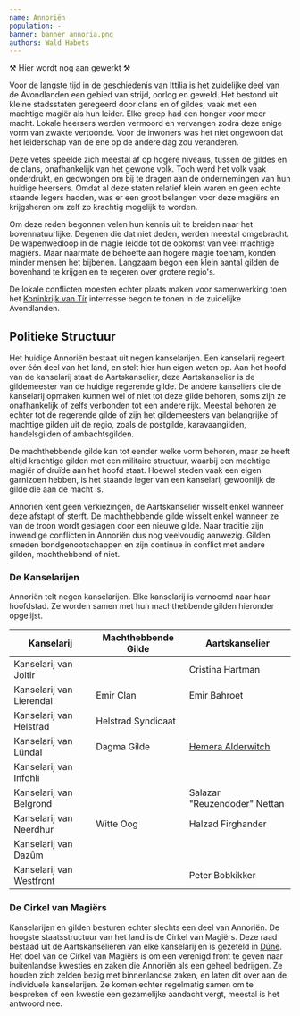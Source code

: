 ```yaml
---
name: Annoriën
population: -
banner: banner_annoria.png
authors: Wald Habets
---
```


⚒ Hier wordt nog aan gewerkt ⚒

Voor de langste tijd in de geschiedenis van Ittilia is het zuidelijke deel van de Avondlanden een gebied van strijd, oorlog en geweld. Het bestond uit kleine stadsstaten geregeerd door clans en of gildes, vaak met een machtige magiër als hun leider. Elke groep had een honger voor meer macht. Lokale heersers werden vermoord en vervangen zodra deze enige vorm van zwakte vertoonde. Voor de inwoners was het niet ongewoon dat het leiderschap van de ene op de andere dag zou veranderen.
				
Deze vetes speelde zich meestal af op hogere niveaus, tussen de gildes en de clans, onafhankelijk van het gewone volk. Toch werd het volk vaak onderdrukt, en gedwongen om bij te dragen aan de ondernemingen van hun huidige heersers. Omdat al deze staten relatief klein waren en geen echte staande legers hadden, was er een groot belangen voor deze magiërs en krijgsheren om zelf zo krachtig mogelijk te worden.

Om deze reden begonnen velen hun kennis uit te breiden naar het bovennatuurlijke. Degenen die dat niet deden, werden meestal omgebracht. De wapenwedloop in de magie leidde tot de opkomst van veel machtige magiërs. Maar naarmate de behoefte aan hogere magie toenam, konden minder mensen het bijbenen. Langzaam begon een klein aantal gilden de bovenhand te krijgen en te regeren over grotere regio's. 

De lokale conflicten moesten echter plaats maken voor samenwerking toen het [Koninkrijk van Tír](/wiki/geopolitics/koninkrijk-van-tir) interresse begon te tonen in de zuidelijke Avondlanden. 


## Politieke Structuur

Het huidige Annoriën bestaat uit negen kanselarijen. Een kanselarij regeert over één deel van het land, en stelt hier hun eigen weten op. Aan het hoofd van de kanselarij staat de Aartskanselier, deze Aartskanselier is de gildemeester van de huidige regerende gilde. De andere kanseliers die de kanselarij opmaken kunnen wel of niet tot deze gilde behoren, soms zijn ze onafhankelijk of zelfs verbonden tot een andere rijk. Meestal behoren ze echter tot de regerende gilde of zijn het gildemeesters van belangrijke of machtige gilden uit de regio, zoals de postgilde, karavaangilden, handelsgilden of ambachtsgilden.

De machthebbende gilde kan tot eender welke vorm behoren, maar ze heeft altijd krachtige gilden met een militaire structuur, waarbij een machtige magiër of druïde aan het hoofd staat. Hoewel steden vaak een eigen garnizoen hebben, is het staande leger van een kanselarij gewoonlijk de gilde die aan de macht is.

Annoriën kent geen verkiezingen, de Aartskanselier wisselt enkel wanneer deze afstapt of sterft. De machthebbende gilde wisselt enkel wanneer ze van de troon wordt geslagen door een nieuwe gilde. Naar traditie zijn inwendige conflicten in Annoriën dus nog veelvoudig aanwezig. Gilden smeden bondgenootschappen en zijn continue in conflict met andere gilden, machthebbend of niet.

### De Kanselarijen

Annoriën telt negen kanselarijen. Elke kanselarij is vernoemd naar haar hoofdstad. Ze worden samen met hun machthebbende gilden hieronder opgelijst.

|Kanselarij|Machthebbende Gilde|Aartskanselier|
|---|---|---|
|Kanselarij van Joltir| |Cristina Hartman|
|Kanselarij van Lierendal|Emir Clan|Emir Bahroet|
|Kanselarij van Helstrad|Helstrad Syndicaat| |
|Kanselarij van Lûndal|Dagma Gilde|[Hemera Alderwitch](/wiki/people/hemera-alderwitch)|
|Kanselarij van Infohli| | |
|Kanselarij van Belgrond| |Salazar "Reuzendoder" Nettan|
|Kanselarij van Neerdhur|Witte Oog|Halzad Firghander|
|Kanselarij van Dazûm| | |
|Kanselarij van Westfront| |Peter Bobkikker|


### De Cirkel van Magiërs

Kanselarijen en gilden besturen echter slechts een deel van Annoriën. De hoogste staatsstructuur van het land is de Cirkel van Magiërs. Deze raad bestaad uit de Aartskanselieren van elke kanselarij en is gezeteld in [Dûne](/wiki/cities/dune). Het doel van de Cirkel van Magiërs is om een verenigd front te geven naar buitenlandse kwesties en zaken die Annoriën als een geheel bedrijgen. Ze houden zich zelden bezig met binnenlandse zaken, en laten dit over aan de individuele kanselarijen. Ze komen echter regelmatig samen om te bespreken of een kwestie een gezamelijke aandacht vergt, meestal is het antwoord nee.

